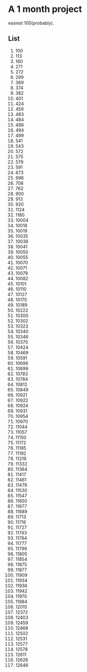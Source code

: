 # A 1 month project

easiest 100(probably).

## List

<ol type="1">
  <li>100</li>
  <li>113</li>
  <li>160</li>
  <li>271</li>
  <li>272</li>
  <li>299</li>
  <li>369</li>
  <li>374</li>
  <li>382</li>
  <li>401</li>
  <li>424</li>
  <li>458</li>
  <li>483</li>
  <li>484</li>
  <li>488</li>
  <li>494</li>
  <li>499</li>
  <li>541</li>
  <li>543</li>
  <li>572</li>
  <li>575</li>
  <li>579</li>
  <li>591</li>
  <li>673</li>
  <li>696</li>
  <li>706</li>
  <li>762</li>
  <li>900</li>
  <li>913</li>
  <li>920</li>
  <li>1124</li>
  <li>1180</li>
  <li>10004</li>
  <li>10018</li>
  <li>10019</li>
  <li>10035</li>
  <li>10038</li>
  <li>10041</li>
  <li>10050</li>
  <li>10055</li>
  <li>10070</li>
  <li>10071</li>
  <li>10079</li>
  <li>10082</li>
  <li>10101</li>
  <li>10110</li>
  <li>10127</li>
  <li>10170</li>
  <li>10189</li>
  <li>10222</li>
  <li>10300</li>
  <li>10302</li>
  <li>10323</li>
  <li>10340</li>
  <li>10346</li>
  <li>10370</li>
  <li>10424</li>
  <li>10469</li>
  <li>10591</li>
  <li>10696</li>
  <li>10699</li>
  <li>10783</li>
  <li>10784</li>
  <li>10812</li>
  <li>10849</li>
  <li>10921</li>
  <li>10922</li>
  <li>10924</li>
  <li>10931</li>
  <li>10954</li>
  <li>10970</li>
  <li>11044</li>
  <li>11057</li>
  <li>11150</li>
  <li>11172</li>
  <li>11185</li>
  <li>11192</li>
  <li>11219</li>
  <li>11332</li>
  <li>11364</li>
  <li>11417</li>
  <li>11461</li>
  <li>11479</li>
  <li>11530</li>
  <li>11547</li>
  <li>11650</li>
  <li>11677</li>
  <li>11689</li>
  <li>11713</li>
  <li>11716</li>
  <li>11727</li>
  <li>11743</li>
  <li>11764</li>
  <li>11777</li>
  <li>11799</li>
  <li>11805</li>
  <li>11854</li>
  <li>11875</li>
  <li>11877</li>
  <li>11909</li>
  <li>11934</li>
  <li>11936</li>
  <li>11942</li>
  <li>11970</li>
  <li>11984</li>
  <li>12015</li>
  <li>12372</li>
  <li>12403</li>
  <li>12459</li>
  <li>12468</li>
  <li>12502</li>
  <li>12531</li>
  <li>12577</li>
  <li>12578</li>
  <li>12611</li>
  <li>12626</li>
  <li>12646</li>
</ol>
